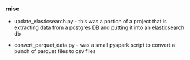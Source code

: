 ### misc
* update_elasticsearch.py - this was a portion of a project that is extracting data from a postgres DB and putting it
into an elasticsearch db
  
* convert_parquet_data.py - was a small pyspark script to convert a bunch of parquet files to csv files
